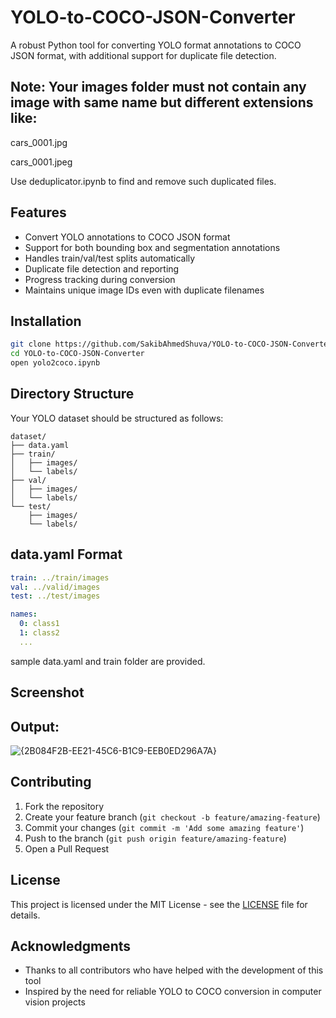 # YOLO-to-COCO-JSON-Converter

A robust Python tool for converting YOLO format annotations to COCO JSON format, with additional support for duplicate file detection.

## Note: Your images folder must not contain any image with same name but different extensions like:
cars_0001.jpg

cars_0001.jpeg

Use deduplicator.ipynb to find and remove such duplicated files.

## Features

- Convert YOLO annotations to COCO JSON format
- Support for both bounding box and segmentation annotations
- Handles train/val/test splits automatically
- Duplicate file detection and reporting
- Progress tracking during conversion
- Maintains unique image IDs even with duplicate filenames

## Installation

```bash
git clone https://github.com/SakibAhmedShuva/YOLO-to-COCO-JSON-Converter.git
cd YOLO-to-COCO-JSON-Converter
open yolo2coco.ipynb
```

## Directory Structure

Your YOLO dataset should be structured as follows:

```
dataset/
├── data.yaml
├── train/
│   ├── images/
│   └── labels/
├── val/
│   ├── images/
│   └── labels/
└── test/
    ├── images/
    └── labels/
```


## data.yaml Format

```yaml
train: ../train/images
val: ../valid/images
test: ../test/images

names:
  0: class1
  1: class2
  ...
```

sample data.yaml and train folder are provided.

## Screenshot
## Output:
![{2B084F2B-EE21-45C6-B1C9-EEB0ED296A7A}](https://github.com/user-attachments/assets/e425a620-b3af-4662-8da9-e6dc75a993d6)


## Contributing

1. Fork the repository
2. Create your feature branch (`git checkout -b feature/amazing-feature`)
3. Commit your changes (`git commit -m 'Add some amazing feature'`)
4. Push to the branch (`git push origin feature/amazing-feature`)
5. Open a Pull Request

## License

This project is licensed under the MIT License - see the [LICENSE](LICENSE) file for details.

## Acknowledgments

- Thanks to all contributors who have helped with the development of this tool
- Inspired by the need for reliable YOLO to COCO conversion in computer vision projects
